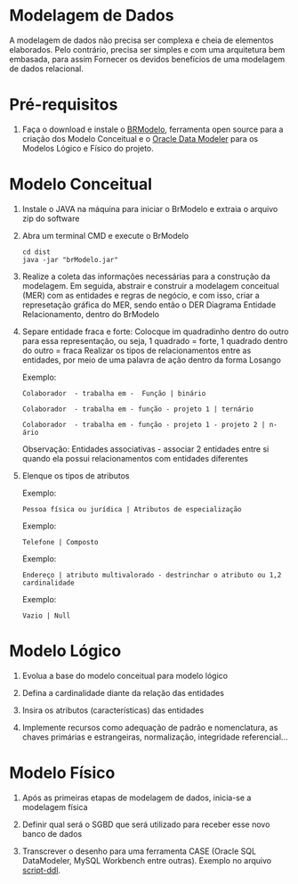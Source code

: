 # Modelagem de Dados
A modelagem de dados não precisa ser complexa e cheia de elementos elaborados. Pelo contrário, precisa ser simples e com uma arquitetura bem embasada, para assim Fornecer os devidos benefícios de uma modelagem de dados relacional.


# Pré-requisitos
1. Faça o download e instale o [BRModelo](http://www.sis4.com/brModelo/download.html), ferramenta open source para a criação dos Modelo Conceitual e o [Oracle Data Modeler](https://www.oracle.com/database/sqldeveloper/technologies/sql-data-modeler/download/) para os Modelos Lógico e Físico do projeto.

# Modelo Conceitual

1. Instale o JAVA na máquina para iniciar o BrModelo e extraia o arquivo zip do software
2. Abra um terminal CMD e execute o BrModelo

       cd dist
       java -jar "brModelo.jar"

3. Realize a coleta das informações necessárias para a construção da modelagem. Em seguida, abstrair e construir a modelagem conceitual (MER) com as entidades e regras de negócio, e com isso, criar a represetação gráfica do MER, sendo então o DER Diagrama Entidade Relacionamento, dentro do BrModelo

4. Separe entidade fraca e forte:
   Colocque im quadradinho dentro do outro para essa representação, ou seja, 1 quadrado = forte, 1 quadrado dentro do outro = fraca
   Realizar os tipos de relacionamentos entre as entidades, por meio de uma palavra de ação dentro da forma Losango

   Exemplo:
   
       Colaborador  - trabalha em -  Função | binário
   
       Colaborador  - trabalha em - função - projeto 1 | ternário
   
       Colaborador  - trabalha em - função - projeto 1 - projeto 2 | n-ário
   
   Observação: Entidades associativas - associar 2 entidades entre si quando ela possui relacionamentos com entidades diferentes

6. Elenque os tipos de atributos
   
   Exemplo:
      
       Pessoa física ou jurídica | Atributos de especialização
   
   Exemplo:
   
       Telefone | Composto
   
   Exemplo:
   
       Endereço | atributo multivalorado - destrinchar o atributo ou 1,2 cardinalidade
   
   Exemplo:
   
       Vazio | Null


# Modelo Lógico

1. Evolua a base do modelo conceitual para modelo lógico
   
2. Defina a cardinalidade diante da relação das entidades
   
3. Insira os atributos (características) das entidades
   
4. Implemente recursos como adequação de padrão e nomenclatura, as chaves primárias e estrangeiras, normalização, integridade referencial...


# Modelo Físico

1. Após as primeiras etapas de modelagem de dados, inicia-se a modelagem física
   
2. Definir qual será o SGBD que será utilizado para receber esse novo banco de dados
   
3. Transcrever o desenho para uma ferramenta CASE (Oracle SQL DataModeler, MySQL Workbench entre outras). Exemplo no arquivo [script-ddl](https://github.com/Talita-macedo/modelagem-de-dados/blob/main/implanta%C3%A7%C3%A3o-modelagem.sql).


